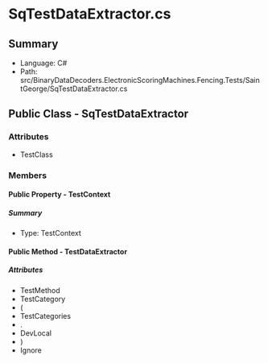 ﻿# SqTestDataExtractor.cs

## Summary

* Language: C#
* Path: src/BinaryDataDecoders.ElectronicScoringMachines.Fencing.Tests/SaintGeorge/SqTestDataExtractor.cs

## Public Class - SqTestDataExtractor

### Attributes

 - TestClass

### Members

#### Public Property - TestContext

##### Summary

 * Type: TestContext 

#### Public Method - TestDataExtractor

##### Attributes

 - TestMethod
 - TestCategory
 - (
 - TestCategories
 - .
 - DevLocal
 - )
 - Ignore


